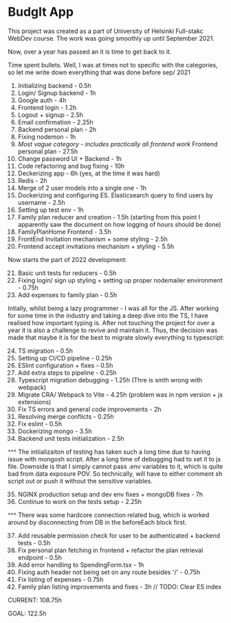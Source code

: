 # BudgIt App

This project was created as a part of University of Helsinki Full-stakc WebDev course. The work was going smoothly up until September 2021.

Now, over a year has passed an it is time to get back to it.

Time spent bullets. Well, I was at times not to specific with the categories, so let me write down everything that was done before sep/ 2021

1. Initializing backend - 0.5h
2. Login/ Signup backend - 1h
3. Google auth - 4h
4. Frontend login - 1.2h
5. Logout + signup - 2.5h
6. Email confirmation - 2.25h
7. Backend personal plan - 2h
8. Fixing nodemon - 1h
9. _Most vague category - includes practically all frontend work_ Frontend personal plan - 27.5h
10. Change password UI + Backend - 1h
11. Code refactoring and bug fixing - 10h
12. Deckerizing app - 6h (yes, at the time it was hard)
13. Redis - 2h
14. Merge of 2 user models into a single one - 1h
15. Dockerizing and configuring ES. Elasticsearch query to find users by username - 2.5h
16. Setting up test env - 1h
17. Family plan reducer and creation - 1.5h (starting from this point I apparently saw the document on how logging of hours should be done)
18. FamilyPlanHome Frontend - 3.5h
19. FrontEnd Invitation mechanism + some styling - 2.5h
20. Frontend accept invitations mechanism + styling - 5.5h

Now starts the part of 2022 development:

21. Basic unit tests for reducers - 0.5h
22. Fixing login/ sign up styling + setting up proper nodemailer environment - 0.75h
23. Add expenses to family plan - 0.5h

Intially, whilst being a lazy programmer - I was all for the JS. After working for some time in the industry and taking a deep dive into the TS, I have realised how important typing is. After not touching the project for over a year it is also a challenge to revive and maintain it. Thus, the decision was made that maybe it is for the best to migrate slowly everything to typescript:

24. TS migration - 0.5h
25. Setting up CI/CD pipeline - 0.25h
26. ESlint configuration + fixes - 0.5h
27. Add extra steps to pipeline - 0.25h
28. Typescript migration debugging - 1.25h (Thre is smth wrong with webpack)
29. Migrate CRA/ Webpack to Vite - 4.25h (problem was in npm version + js extensions)
30. Fix TS errors and general code improvements - 2h
31. Resolving merge conflicts - 0.25h
32. Fix eslint - 0.5h
33. Dockerizing mongo - 3.5h
34. Backend unit tests initialization - 2.5h

^^^ The intiializaiton of testing has taken such a long time due to having issue with mongosh script. After a long time of debugging had to set it to js file.
Downside is that I simply cannot pass .env variables to it, which is quite bad from data exposure POV. So technically, will have to either comment sh script out or
push it without the sensitive variables.

35. NGINX production setup and dev env fixes + mongoDB fixes - 7h
36. Continue to work on the tests setup - 2.25h

^^^ There was some hardcore connection related bug, which is worked around by
disconnecting from DB in the beforeEach block first.

37. Add reusable permission check for user to be authenticated + backend tests - 0.5h
38. Fix personal plan fetching in frontend + refactor the plan retrieval endpoint - 0.5h
39. Add error handling to SpendingForm.tsx - 1h
40. Fixing auth header not being set on any route besides '/' - 0.75h
41. Fix listing of expenses - 0.75h
42. Family plan listing improvements and fixes - 3h
    // TODO: Clear ES index

CURRENT: 108.75h

GOAL: 122.5h
